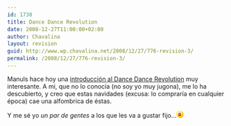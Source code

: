 ```yaml
---
id: 1738
title: Dance Dance Revolution
date: 2008-12-27T11:00:00+02:00
author: Chavalina
layout: revision
guid: http://www.wp.chavalina.net/2008/12/27/776-revision-3/
permalink: /2008/12/27/776-revision-3/
---
```

Manuls hace hoy una <a href="http://manuls.inopia.net/archivos/introduccion-al-dance-dance-revolution" target="_blank">introducci&oacute;n al Dance Dance Revolution</a> muy interesante. A mi, que no lo conoc&iacute;a (no soy yo muy jugona), me lo ha descubierto, y creo que estas navidades (excusa: lo comprar&iacute;a en cualquier &eacute;poca) cae una alfombrica de &eacute;stas.

Y me s&eacute; yo _un par de gentes_ a los que les va a gustar fijo&#8230;![emo](/imagenes/emoticonos/risa.gif)